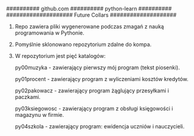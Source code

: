 ########## github.com ########## python-learn ##########
#################### Future Collars ####################

1. Repo zawiera pliki wygenerowane podczas zmagań z nauką programowania w Pythonie.

2. Pomyślnie sklonowano repozytorium zdalne do kompa.

3. W repozytorium jest pięć katalogów:

	py00muzyka	- zawierający pierwszy mój program (tekst piosenki).
	
	py01procent	- zawierający program z wyliczeniami kosztów kredytów.

	py02pakowacz	- zawierający program żąglujący przesyłkami i paczkami.

	py03ksiegowosc	- zawierający program z obsługi księgowości i magazynu w firmie.

	py04szkola	- zawierający program: ewidencja uczniów i nauczycieli.
